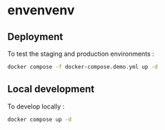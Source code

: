 # envenvenv

## Deployment

To test the staging and production environments : 

```sh 
docker compose -f docker-compose.demo.yml up -d 
```

## Local development

To develop locally :

```sh 
docker compose up -d
```
